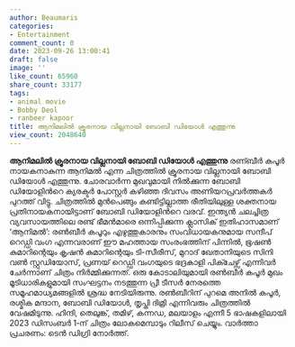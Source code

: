 ```yaml
---
author: Beaumaris
categories:
- Entertainment
comment_count: 0
date: 2023-09-26 13:00:41
draft: false
image: ''
like_count: 65960
share_count: 33177
tags:
- animal movie
- Bobby Deol
- ranbeer kapoor
title: ആനിമലില്‍ ക്രൂരനായ വില്ലനായി ബോബി ഡിയോള്‍ എത്തുന്നു
view_count: 2048640
---
```


**ആനിമലില്‍ ക്രൂരനായ വില്ലനായി ബോബി ഡിയോള്‍ എത്തുന്നു** രണ്ബീര്‍ കപൂര്‍ നായകനാകുന്ന ആനിമല്‍ എന്ന ചിത്രത്തില്‍ ക്രൂരനായ വില്ലനായി ബോബി ഡിയോള്‍ എത്തുന്നു. ചോരവാര്‍ന്ന മുഖവുമായി നില്‍ക്കുന്ന ബോബി ഡിയോളിന്‍റെ ക്യരക്ടര്‍ പോസ്റ്റര്‍ കഴിഞ്ഞ ദിവസം അണിയറപ്രവര്‍ത്തകര്‍ പുറത്ത് വിട്ടു. ചിത്രത്തില്‍ മുന്‍പെങ്ങും കണ്ടിട്ടില്ലാത്ത രീതിയിലുള്ള ശക്തനായ പ്രതിനായകനായിട്ടാണ് ബോബി ഡിയോളിന്‍റെ വരവ്. ഇന്ത്യന്‍ ചലച്ചിത്ര വ്യവസായത്തിലെ രണ്ട് ഭീമന്‍മാരെ ഒന്നിപ്പിക്കുന്ന ക്ലാസിക് ഇതിഹാസമാണ് ‘ആനിമല്‍’: രണ്‍ബീര്‍ കപൂറും എഴുത്തുകാരനും സംവിധായകനുമായ സന്ദീപ് റെഡ്ഡി വംഗ എന്നവരാണ് ഈ മഹത്തായ സംരംഭത്തിന് പിന്നില്‍, ഭൂഷണ്‍ കുമാറിന്റെയും കൃഷന്‍ കുമാറിന്റെയും ടി-സീരീസ്, മുറാദ് ഖേതാനിയുടെ സിനി വണ്‍ സ്റ്റുഡിയോസ്, പ്രണയ് റെഡ്ഡി വംഗയുടെ ഭദ്രകാളി പിക്ചേഴ്സ് എന്നിവര്‍ ചേര്‍ന്നാണ് ചിത്രം നിര്‍മ്മിക്കുന്നത്. ഒരു കോടാലിയുമായി രണ്‍ബീര്‍ കപൂര്‍ മുഖം മൂടിധാരികളുമായി സംഘട്ടനം നടത്തുന്ന പ്രീ ടീസര്‍ നേരത്തെ സമൂഹമാധ്യമങ്ങളില്‍ ശ്രദ്ധ നേടിയിരുന്നു. രണ്‍ബീറിന് പുറമെ അനില്‍ കപൂര്‍, രശ്മിക മന്ദാന, ബോബി ഡിയോള്‍, തൃപ്തി ദിമ്രി എന്നിവരും ചിത്രത്തില്‍ വേഷമിടുന്നു. ഹിന്ദി, തെലുങ്ക്, തമിഴ്, കന്നഡ, മലയാളം എന്നീ 5 ഭാഷകളിലായി 2023 ഡിസംബര്‍ 1‑ന് ചിത്രം ലോകമെമ്പാടും റിലീസ് ചെയ്യും. വാര്‍ത്താ പ്രചരണം: ടെന്‍ ഡിഗ്രി നോര്‍ത്ത്.
